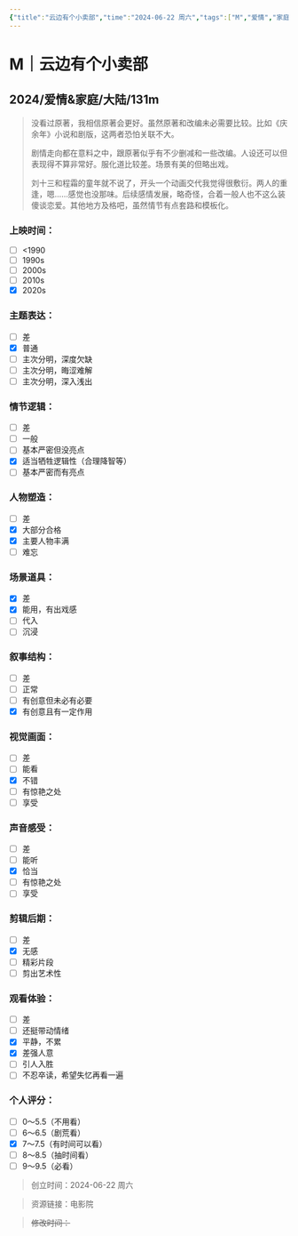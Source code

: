 ```yaml
---
{"title":"云边有个小卖部","time":"2024-06-22 周六","tags":["M","爱情","家庭"],"rating":"7.0","dg-publish":true,"permalink":"/300 评价/M/新近看过/云边有个小卖部/","dgPassFrontmatter":true,"created":"2024-06-22T19:22:08.136+08:00","updated":"2024-06-22T19:43:39.333+08:00"}
---
```


# M｜云边有个小卖部
## 2024/爱情&家庭/大陆/131m
>没看过原著，我相信原著会更好。虽然原著和改编未必需要比较。比如《庆余年》小说和剧版，这两者恐怕关联不大。
>
>剧情走向都在意料之中，跟原著似乎有不少删减和一些改编。人设还可以但表现得不算非常好。服化道比较差。场景有美的但略出戏。
>
>刘十三和程霜的童年就不说了，开头一个动画交代我觉得很敷衍。两人的重逢，嗯……感觉也没那味。后续感情发展，略奇怪，合着一般人也不这么装傻谈恋爱。其他地方及格吧，虽然情节有点套路和模板化。
### 上映时间：
- [ ] <1990
- [ ] 1990s
- [ ] 2000s
- [ ] 2010s
- [x] 2020s
### 主题表达：
- [ ] 差
- [x] 普通
- [ ] 主次分明，深度欠缺
- [ ] 主次分明，晦涩难解
- [ ] 主次分明，深入浅出
### 情节逻辑：
- [ ] 差
- [ ] 一般
- [ ] 基本严密但没亮点
- [x] 适当牺牲逻辑性（合理降智等）
- [ ] 基本严密而有亮点
### 人物塑造：
- [ ] 差
- [x] 大部分合格
- [x] 主要人物丰满
- [ ] 难忘
### 场景道具：
- [x] 差
- [x] 能用，有出戏感
- [ ] 代入
- [ ] 沉浸
### 叙事结构：
- [ ] 差
- [ ] 正常
- [ ] 有创意但未必有必要
- [x] 有创意且有一定作用
### 视觉画面：
- [ ] 差
- [ ] 能看
- [x] 不错
- [ ] 有惊艳之处
- [ ] 享受
### 声音感受：
- [ ] 差
- [ ] 能听
- [x] 恰当
- [ ] 有惊艳之处
- [ ] 享受
### 剪辑后期：
- [ ] 差
- [x] 无感
- [ ] 精彩片段
- [ ] 剪出艺术性
### 观看体验：
- [ ] 差
- [ ] 还挺带动情绪
- [x] 平静，不累
- [x] 差强人意
- [ ] 引人入胜
- [ ] 不忍卒读，希望失忆再看一遍
### 个人评分：
- [ ] 0～5.5（不用看）
- [ ] 6～6.5（剧荒看）
- [x] 7～7.5（有时间可以看）
- [ ] 8～8.5（抽时间看）
- [ ] 9～9.5（必看）

>创立时间：2024-06-22 周六

>资源链接：电影院

>~~修改时间：~~



